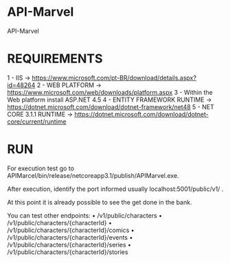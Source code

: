 # API-Marvel
 API-Marvel

# REQUIREMENTS 
1 - IIS -> https://www.microsoft.com/pt-BR/download/details.aspx?id=48264 </b>
2 - WEB PLATFORM -> https://www.microsoft.com/web/downloads/platform.aspx
3 - Within the Web platform install ASP.NET 4.5
4 - ENTITY FRAMEWORK RUNTIME -> https://dotnet.microsoft.com/download/dotnet-framework/net48 
5 - NET CORE 3.1.1 RUNTIME -> https://dotnet.microsoft.com/download/dotnet-core/current/runtime

# RUN
For execution test go to APIMarcel/bin/release/netcoreapp3.1/publish/APIMarvel.exe.

After execution, identify the port informed usually localhost:5001/public/v1/ .

At this point it is already possible to see the get done in the bank.

You can test other endpoints:
• /v1/public/characters
• /v1/public/characters/{characterId}
• /v1/public/characters/{characterId}/comics
• /v1/public/characters/{characterId}/events
• /v1/public/characters/{characterId}/series
• /v1/public/characters/{characterId}/stories  
